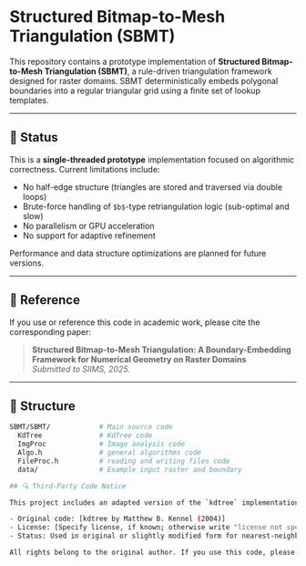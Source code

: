 # Structured Bitmap-to-Mesh Triangulation (SBMT)

This repository contains a prototype implementation of **Structured Bitmap-to-Mesh Triangulation (SBMT)**, a rule-driven triangulation framework designed for raster domains. SBMT deterministically embeds polygonal boundaries into a regular triangular grid using a finite set of lookup templates.

---

## 🔧 Status

This is a **single-threaded prototype** implementation focused on algorithmic correctness. Current limitations include:

- No half-edge structure (triangles are stored and traversed via double loops)
- Brute-force handling of `$b$`-type retriangulation logic (sub-optimal and slow)
- No parallelism or GPU acceleration
- No support for adaptive refinement

Performance and data structure optimizations are planned for future versions.

---

## 📘 Reference

If you use or reference this code in academic work, please cite the corresponding paper:

> **Structured Bitmap-to-Mesh Triangulation: A Boundary-Embedding Framework for Numerical Geometry on Raster Domains**  
> _Submitted to SIIMS, 2025._

---

## 📂 Structure

```bash
SBMT/SBMT/            # Main source code
  KdTree              # KdTree code
  ImgProc             # Image analysis code
  Algo.h              # general algorithms code
  FileProc.h          # reading and writing files code
  data/               # Example input raster and boundary

## 🔍 Third-Party Code Notice

This project includes an adapted version of the `kdtree` implementation by **Matthew B. Kennel**, from the **Institute for Nonlinear Science, UCSD (2004)**.

- Original code: [kdtree by Matthew B. Kennel (2004)]
- License: [Specify license, if known; otherwise write "license not specified by author"]
- Status: Used in original or slightly modified form for nearest-neighbor queries during segment-triangle classification.

All rights belong to the original author. If you use this code, please also acknowledge the original source.


